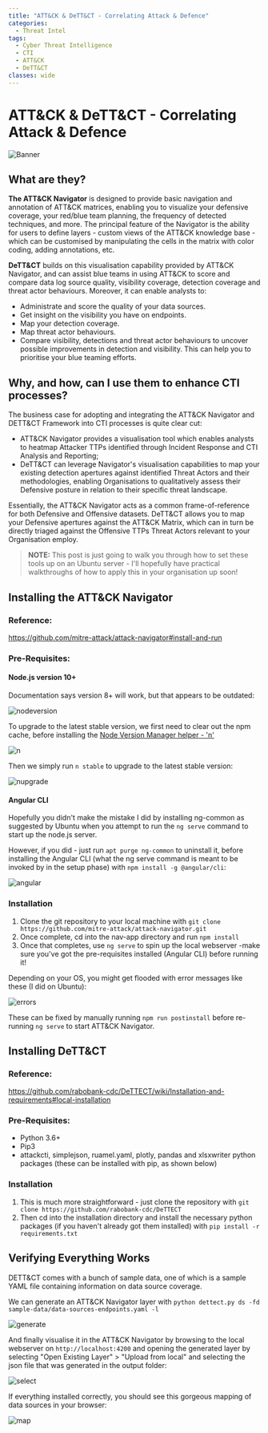 ```yaml
---
title: "ATT&CK & DeTT&CT - Correlating Attack & Defence"
categories:
  - Threat Intel
tags:
  - Cyber Threat Intelligence
  - CTI
  - ATT&CK
  - DeTT&CT
classes: wide
---
```


# ATT&CK & DeTT&CT - Correlating Attack & Defence

![Banner](https://opalsec.github.io/assets/images/attack_dettect/banner.png)

## What are they?

**The ATT&CK Navigator** is designed to provide basic navigation and annotation of ATT&CK matrices, enabling you to visualize your defensive coverage, your red/blue team planning, the frequency of detected techniques, and more. The principal feature of the Navigator is the ability for users to define layers - custom views of the ATT&CK knowledge base - which can be customised by manipulating the cells in the matrix with color coding, adding annotations, etc.

**DeTT&CT** builds on this visualisation capability provided by ATT&CK Navigator, and can assist blue teams in using ATT&CK to score and compare data log source quality, visibility coverage, detection coverage and threat actor behaviours. Moreover, it can enable analysts to:

- Administrate and score the quality of your data sources.
- Get insight on the visibility you have on endpoints.
- Map your detection coverage.
- Map threat actor behaviours.
- Compare visibility, detections and threat actor behaviours to uncover possible improvements in detection and visibility. This can help you to prioritise your blue teaming efforts.

## Why, and how, can I use them to enhance CTI processes?

The business case for adopting and integrating the ATT&CK Navigator and DETT&CT Framework into CTI processes is quite clear cut:
- ATT&CK Navigator provides a visualisation tool which enables analysts to heatmap Attacker TTPs identified through Incident Response and CTI Analysis and Reporting;
- DeTT&CT can leverage Navigator's visualisation capabilities to map your existing detection apertures against identified Threat Actors and their methodologies, enabling Organisations to qualitatively assess their Defensive posture in relation to their specific threat landscape.

Essentially, the ATT&CK Navigator acts as a common frame-of-reference for both Defensive and Offensive datasets. DeTT&CT allows you to map your Defensive apertures against the ATT&CK Matrix, which can in turn be directly triaged against the Offensive TTPs Threat Actors relevant to your Organisation employ. 

> **NOTE:** This post is just going to walk you through how to set these tools up on an Ubuntu server - I'll hopefully have practical walkthroughs of how to apply this in your organisation up soon!

## Installing the ATT&CK Navigator

### Reference:
https://github.com/mitre-attack/attack-navigator#install-and-run

### Pre-Requisites:

#### **Node.js version 10+**
Documentation says version 8+ will work, but that appears to be outdated:

![nodeversion](https://opalsec.github.io/assets/images/attack_dettect/node_version.png)

To upgrade to the latest stable version, we first need to clear out the npm cache, before installing the [Node Version Manager helper - 'n'](https://github.com/tj/n)

![n](https://opalsec.github.io/assets/images/attack_dettect/n.png)

Then we simply run ```n stable``` to upgrade to the latest stable version:

![nupgrade](https://opalsec.github.io/assets/images/attack_dettect/nupgrade.png)

#### **Angular CLI**

Hopefully you didn't make the mistake I did by installing ng-common as suggested by Ubuntu when you attempt to run the ```ng serve``` command to start up the node.js server. 

However, if you did - just run ```apt purge ng-common``` to uninstall it, before installing the Angular CLI (what the ng serve command is meant to be invoked by in the setup phase) with ```npm install -g @angular/cli```:

![angular](https://opalsec.github.io/assets/images/attack_dettect/angular.png)

### Installation

1. Clone the git repository to your local machine with ```git clone https://github.com/mitre-attack/attack-navigator.git```
2. Once complete, cd into the nav-app directory and run ```npm install```
3. Once that completes, use ```ng serve``` to spin up the local webserver -make sure you've got the pre-requisites installed (Angular CLI) before running it!

Depending on your OS, you might get flooded with error messages like these (I did on Ubuntu):

![errors](https://opalsec.github.io/assets/images/attack_dettect/errors.png)

These can be fixed by manually running ```npm run postinstall``` before re-running ```ng serve``` to start ATT&CK Navigator.

## Installing DeTT&CT

### Reference:
https://github.com/rabobank-cdc/DeTTECT/wiki/Installation-and-requirements#local-installation

### Pre-Requisites:
- Python 3.6+
- Pip3
- attackcti, simplejson, ruamel.yaml, plotly, pandas and xlsxwriter python packages (these can be installed with pip, as shown below)

### Installation

1. This is much more straightforward - just clone the repository with ```git clone https://github.com/rabobank-cdc/DeTTECT```
2. Then cd into the installation directory and install the necessary python packages (if you haven't already got them installed) with ```pip install -r requirements.txt```

## Verifying Everything Works

DETT&CT comes with a bunch of sample data, one of which is a sample YAML file containing information on data source coverage. 

We can generate an ATT&CK Navigator layer with ```python dettect.py ds -fd sample-data/data-sources-endpoints.yaml -l```

![generate](https://opalsec.github.io/assets/images/attack_dettect/generate.png)

And finally visualise it in the ATT&CK Navigator by browsing to the local webserver on ```http://localhost:4200``` and opening the generated layer by selecting "Open Existing Layer" > "Upload from local" and selecting the json file that was generated in the output folder:

![select](https://opalsec.github.io/assets/images/attack_dettect/select.png)

If everything installed correctly, you should see this gorgeous mapping of data sources in your browser:

![map](https://opalsec.github.io/assets/images/attack_dettect/map.png)